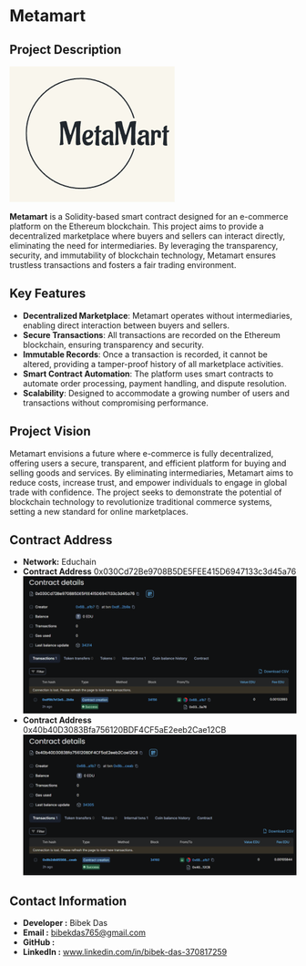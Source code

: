 # Metamart

## Project Description
![alt text](image.png)

**Metamart** is a Solidity-based smart contract designed for an e-commerce platform on the Ethereum blockchain. This project aims to provide a decentralized marketplace where buyers and sellers can interact directly, eliminating the need for intermediaries. By leveraging the transparency, security, and immutability of blockchain technology, Metamart ensures trustless transactions and fosters a fair trading environment.

## Key Features

- **Decentralized Marketplace**: Metamart operates without intermediaries, enabling direct interaction between buyers and sellers.
- **Secure Transactions**: All transactions are recorded on the Ethereum blockchain, ensuring transparency and security.
- **Immutable Records**: Once a transaction is recorded, it cannot be altered, providing a tamper-proof history of all marketplace activities.
- **Smart Contract Automation**: The platform uses smart contracts to automate order processing, payment handling, and dispute resolution.
- **Scalability**: Designed to accommodate a growing number of users and transactions without compromising performance.

## Project Vision

Metamart envisions a future where e-commerce is fully decentralized, offering users a secure, transparent, and efficient platform for buying and selling goods and services. By eliminating intermediaries, Metamart aims to reduce costs, increase trust, and empower individuals to engage in global trade with confidence. The project seeks to demonstrate the potential of blockchain technology to revolutionize traditional commerce systems, setting a new standard for online marketplaces.

## **Contract Address** 

- **Network:** Educhain
- **Contract Address** 0x030Cd72Be9708B5DE5FEE415D6947133c3d45a76
![alt text](image-1.png)
- **Contract Address** 0x40b40D3083Bfa756120BDF4CF5aE2eeb2Cae12CB
![alt text](image-2.png)

## **Contact Information**

- **Developer :** Bibek Das
- **Email :** bibekdas765@gmail.com
- **GitHub :**  
- **LinkedIn :** www.linkedin.com/in/bibek-das-370817259